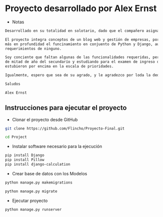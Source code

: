 # Proyecto desarrollado por Alex Ernst

- Notas
```bash
Desarrollado en su totalidad en solotario, dado que el compañero asignado desapareció.

El proyecto integra conceptos de un blog web y gestión de empresas, porque siento que me ayudó a explorar 
más en profundidad el funcinamiento en conjuento de Python y Django, aunque no llegue a coumplir los 
requerimientos de ninguno.

Soy conciente que faltan algunas de las funcionalidades requeridas, pero en este mes estuve con prubas 
de mitad de año del secundarío y estudiando para el examen de ingreso de la universidad, que claramente 
estubieron por encima en la escala de prioridades.

Igualmente, espero que sea de su agrado, y le agradezco por loda la dedicacón dada a este curso.

Saludos

Alex Ernst
```

## Instrucciones para ejecutar el proyecto

- Clonar el proyecto desde GitHub
```bash
git clone https://github.com/Flincho/Proyecto-Final.git

cd Project
```

- Instalar software necesario para la ejecución
```bash
pip install Django
pip install Pillow
pip install django-calculation
```

- Crear base de datos con los Modelos
```bash
python manage.py makemigrations 

python manage.py migrate
```

- Ejecutar proyecto
```bash
python manage.py runserver
```
